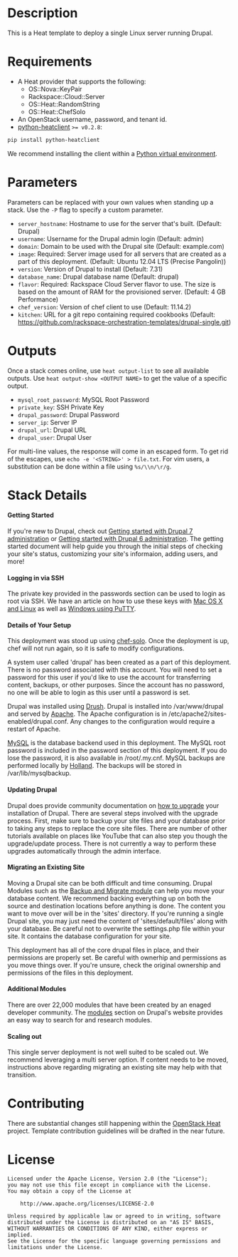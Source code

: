 Description
===========

This is a Heat template to deploy a single Linux server running Drupal.


Requirements
============
* A Heat provider that supports the following:
  * OS::Nova::KeyPair
  * Rackspace::Cloud::Server
  * OS::Heat::RandomString
  * OS::Heat::ChefSolo
* An OpenStack username, password, and tenant id.
* [python-heatclient](https://github.com/openstack/python-heatclient)
`>= v0.2.8`:

```bash
pip install python-heatclient
```

We recommend installing the client within a [Python virtual
environment](http://www.virtualenv.org/).

Parameters
==========
Parameters can be replaced with your own values when standing up a stack. Use
the `-P` flag to specify a custom parameter.

* `server_hostname`: Hostname to use for the server that's built. (Default:
  Drupal)
* `username`: Username for the Drupal admin login (Default: admin)
* `domain`: Domain to be used with the Drupal site (Default: example.com)
* `image`: Required: Server image used for all servers that are created as a
  part of this deployment. (Default: Ubuntu 12.04 LTS (Precise Pangolin))
* `version`: Version of Drupal to install (Default: 7.31)
* `database_name`: Drupal database name (Default: drupal)
* `flavor`: Required: Rackspace Cloud Server flavor to use. The size is based
  on the amount of RAM for the provisioned server. (Default: 4 GB Performance)
* `chef_version`: Version of chef client to use (Default: 11.14.2)
* `kitchen`: URL for a git repo containing required cookbooks (Default:
  https://github.com/rackspace-orchestration-templates/drupal-single.git)

Outputs
=======
Once a stack comes online, use `heat output-list` to see all available outputs.
Use `heat output-show <OUTPUT NAME>` to get the value of a specific output.

* `mysql_root_password`: MySQL Root Password
* `private_key`: SSH Private Key
* `drupal_password`: Drupal Password
* `server_ip`: Server IP
* `drupal_url`: Drupal URL
* `drupal_user`: Drupal User

For multi-line values, the response will come in an escaped form. To get rid of
the escapes, use `echo -e '<STRING>' > file.txt`. For vim users, a substitution
can be done within a file using `%s/\\n/\r/g`.

Stack Details
=============
#### Getting Started
If you're new to Drupal, check out [Getting started with Drupal 7
administration](https://drupal.org/getting-started/7/admin) or [Getting
started with Drupal 6
administration](https://drupal.org/getting-started/6/admin).  The getting
started document will help guide you through the initial steps of checking
your site's status, customizing your site's informaion, adding users, and
more!

#### Logging in via SSH
The private key provided in the passwords section can be used to login as
root via SSH.  We have an article on how to use these keys with [Mac OS X and
Linux](http://www.rackspace.com/knowledge_center/article/logging-in-with-a-ssh-private-key-on-linuxmac)
as well as [Windows using
PuTTY](http://www.rackspace.com/knowledge_center/article/logging-in-with-a-ssh-private-key-on-windows).

#### Details of Your Setup
This deployment was stood up using
[chef-solo](http://docs.opscode.com/chef_solo.html). Once the deployment is
up, chef will not run again, so it is safe to modify configurations.

A system user called 'drupal' has been created as a part of this deployment.
There is no password associated with this account. You will need to set a
password for this user if you'd like to use the account for transferring
content, backups, or other purposes. Since the account has no password, no
one will be able to login as this user until a password is set.

Drupal was installed using [Drush](http://drush.ws/about). Drupal is
installed into /var/www/drupal and served by
[Apache](http://httpd.apache.org/). The Apache configuration is in
/etc/apache2/sites-enabled/drupal.conf. Any changes to the configuration
would require a restart of Apache.

[MySQL](http://www.mysql.com/) is the database backend used in this
deployment. The MySQL root password is included in the password section of
this deployment. If you do lose the password, it is also available in
/root/.my.cnf. MySQL backups are performed locally by
[Holland](http://wiki.hollandbackup.org/). The backups will be stored in
/var/lib/mysqlbackup.

#### Updating Drupal
Drupal does provide community documentation on [how to
upgrade](https://drupal.org/upgrade) your installation of Drupal. There are
several steps involved with the upgrade process. First, make sure to backup
your site files and your database prior to taking any steps to replace the
core site files. There are number of other tutorials available on places like
YouTube that can also step you though the upgrade/update process. There is
not currently a way to perform these upgrades automatically through the admin
interface.

#### Migrating an Existing Site
Moving a Drupal site can be both difficult and time consuming. Drupal Modules
such as the [Backup and Migrate
module](http://drupal.org/project/backup_migrate) can help you move your
database content. We recommend backing everything up on both the source and
destination locations before anything is done. The content you want to move
over will be in the 'sites' directory. If you're running a single Drupal
site, you may just need the content of 'sites/default/files' along with your
database. Be careful not to overwrite the settings.php file within your site.
It contains the database configuration for your site.

This deployment has all of the core drupal files in place, and their
permissions are properly set. Be careful with ownerhip and permissions as you
move things over. If you're unsure, check the original ownership and
permissions of the files in this deployment.

#### Additional Modules
There are over 22,000 modules that have been created by an enaged developer
community. The [modules](https://drupal.org/project/Modules) section on
Drupal's website provides an easy way to search for and research modules.

#### Scaling out
This single server deployment is not well suited to be scaled out. We
recommend leveraging a multi server option. If content needs to be moved,
instructions above regarding migrating an existing site may help with that
transition.

Contributing
============
There are substantial changes still happening within the [OpenStack
Heat](https://wiki.openstack.org/wiki/Heat) project. Template contribution
guidelines will be drafted in the near future.

License
=======
```
Licensed under the Apache License, Version 2.0 (the "License");
you may not use this file except in compliance with the License.
You may obtain a copy of the License at

    http://www.apache.org/licenses/LICENSE-2.0

Unless required by applicable law or agreed to in writing, software
distributed under the License is distributed on an "AS IS" BASIS,
WITHOUT WARRANTIES OR CONDITIONS OF ANY KIND, either express or implied.
See the License for the specific language governing permissions and
limitations under the License.
```
